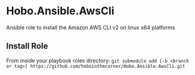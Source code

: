 # Hobo.Ansible.AwsCli
Ansible role to install the Amazon AWS CLI v2 on linux x64 platforms

## Install Role
From inside your playbook roles directory:
`git submodule add [-b <branch or tag>] https://github.com/hobointhecorner/Hobo.Ansible.AwsCli.git`
